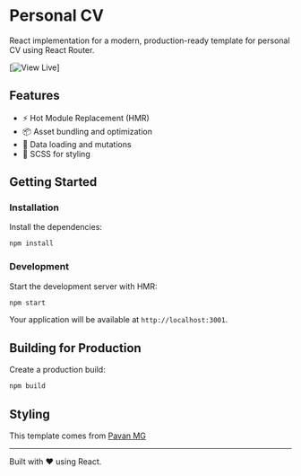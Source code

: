 # Personal CV

React implementation for a modern, production-ready template for personal CV using React Router.

[![View Live](https://rpritr.github.io/personal-cv-react/)]

## Features

- ⚡️ Hot Module Replacement (HMR)
- 📦 Asset bundling and optimization
- 🔄 Data loading and mutations
- 🎉 SCSS for styling

## Getting Started

### Installation

Install the dependencies:

```bash
npm install
```

### Development

Start the development server with HMR:

```bash
npm start
```

Your application will be available at `http://localhost:3001`.

## Building for Production

Create a production build:

```bash
npm build
```

## Styling

This template comes from [Pavan MG](https://www.figma.com/community/file/1116246660507537002)

---

Built with ❤️ using React.